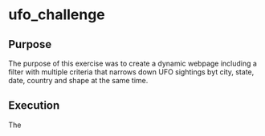 # ufo_challenge

## Purpose
The purpose of this exercise was to create a dynamic webpage including a filter with multiple criteria that narrows down UFO sightings byt city, state, date, country and shape at the same time.

## Execution
The 
